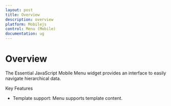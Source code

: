 ```yaml
---
layout: post
title: Overview
description: overview 
platform: Mobilejs
control: Menu (Mobile)
documentation: ug
---
```


# Overview 

The Essential JavaScript Mobile Menu widget provides an interface to easily navigate hierarchical data.

Key Features

* Template support: Menu supports template content.
